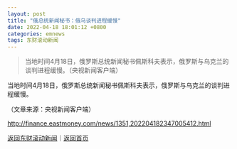 ```yaml
---
layout: post
title: "俄总统新闻秘书：俄乌谈判进程缓慢"
date: 2022-04-18 18:01:12 +0800
categories: emnews
tags: 东财滚动新闻
---
```

> 当地时间4月18日，俄罗斯总统新闻秘书佩斯科夫表示，俄罗斯与乌克兰的谈判进程缓慢。（央视新闻客户端）

<p>当地时间4月18日，俄罗斯总统新闻秘书佩斯科夫表示，俄罗斯与乌克兰的谈判进程缓慢。</p><p class="em_media">（文章来源：央视新闻客户端）</p>

<http://finance.eastmoney.com/news/1351,202204182347005412.html>

[返回东财滚动新闻](//finews.withounder.com/emnews/)｜[返回首页](//finews.withounder.com/)